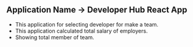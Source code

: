 ## Application Name -> Developer Hub React App

* This application for selecting developer for make a team.
* This application calculated total salary of employers.
* Showing total member of team.
